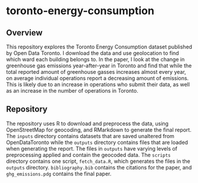 # toronto-energy-consumption

## Overview

This repository explores the Toronto Energy Consumption dataset published by Open Data Toronto. I download the data and use geolocation to find which ward each building belongs to. In the paper, I look at the change in greenhouse gas emissions year-after-year in Toronto and find that while the total reported amount of greenhouse gasses increases almost every year, on average individual operations report a decreasing amount of emissions. This is likely due to an increase in operations who submit their data, as well as an increase in the number of operations in Toronto.

## Repository

The repository uses R to download and preprocess the data, using OpenStreetMap for geocoding, and RMarkdown to generate the final report. The `inputs` directory contains datasets that are saved unaltered from OpenDataToronto while the `outputs` directory contains files that are loaded when generating the report. The files in `outputs` have varying levels of preprocessing applied and contain the geocoded data. The `scripts` directory contains one script, `fetch_data.R`, which generates the files in the `outputs` directory. `bibliography.bib` contains the citations for the paper, and `ghg_emissions.pdg` contains the final paper.